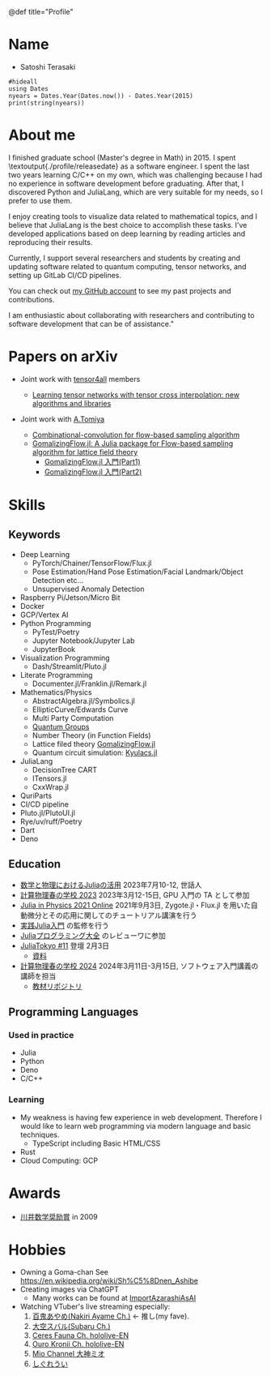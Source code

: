 @def title="Profile"

# Name

- Satoshi Terasaki

```julia:./profile/releasedate
#hideall
using Dates
nyears = Dates.Year(Dates.now()) - Dates.Year(2015)
print(string(nyears))
```

# About me

I finished graduate school (Master's degree in Math) in 2015. I spent \textoutput{./profile/releasedate} as a software engineer. I spent the last two years learning C/C++ on my own, which was challenging because I had no experience in software development before graduating. After that, I discovered Python and JuliaLang, which are very suitable for my needs, so I prefer to use them. 

I enjoy creating tools to visualize data related to mathematical topics, and I believe that JuliaLang is the best choice to accomplish these tasks. I've developed applications based on deep learning by reading articles and reproducing their results.

Currently, I support several researchers and students by creating and updating software related to quantum computing, tensor networks, and setting up GitLab CI/CD pipelines.

You can check out [my GitHub account](https://github.com/terasakisatoshi) to see my past projects and contributions.

I am enthusiastic about collaborating with researchers and contributing to software development that can be of assistance."

# Papers on arXiv

- Joint work with [tensor4all](https://tensor4all.org/) members
  - [Learning tensor networks with tensor cross interpolation: new algorithms and libraries](https://arxiv.org/abs/2407.02454)

- Joint work with [A.Tomiya](https://www2.yukawa.kyoto-u.ac.jp/~akio.tomiya/index_en.html)
  - [Combinational-convolution for flow-based sampling algorithm](https://ml4physicalsciences.github.io/2022/files/NeurIPS_ML4PS_2022_31.pdf)
  - [GomalizingFlow.jl: A Julia package for Flow-based sampling algorithm for lattice field theory](https://arxiv.org/abs/2208.08903)
    - [GomalizingFlow.jl 入門(Part1)](https://zenn.dev/terasakisatoshi/articles/introduction-to-gomalizingflow-part1)
    - [GomalizingFlow.jl 入門(Part2)](https://zenn.dev/terasakisatoshi/articles/introduction-to-gomalizingflow-part2)

# Skills

## Keywords

- Deep Learning
  - PyTorch/Chainer/TensorFlow/Flux.jl
  - Pose Estimation/Hand Pose Estimation/Facial Landmark/Object Detection etc...
  - Unsupervised Anomaly Detection
- Raspberry Pi/Jetson/Micro Bit
- Docker
- GCP/Vertex AI
- Python Programming
  - PyTest/Poetry
  - Jupyter Notebook/Jupyter Lab
  - JupyterBook
- Visualization Programming
  - Dash/Streamlit/Pluto.jl
- Literate Programming
  - Documenter.jl/Franklin.jl/Remark.jl
- Mathematics/Physics
  - AbstractAlgebra.jl/Symbolics.jl
  - EllipticCurve/Edwards Curve
  - Multi Party Computation
  - [Quantum Groups](https://tohoku.repo.nii.ac.jp/?action=pages_view_main&active_action=repository_view_main_item_detail&item_id=136403&item_no=1&page_id=33&block_id=46)
  - Number Theory (in Function Fields)
  - Lattice filed theory [GomalizingFlow.jl](https://github.com/AtelierArith/GomalizingFlow.jl)
  - Quantum circuit simulation: [Kyulacs.jl](https://github.com/AtelierArith/Kyulacs.jl)
- JuliaLang
  - DecisionTree CART
  - ITensors.jl
  - CxxWrap.jl
- QuriParts
- CI/CD pipeline
- Pluto.jl/PlutoUI.jl
- Rye/uv/ruff/Poetry
- Dart
- Deno

## Education

- [数学と物理におけるJuliaの活用](https://akio-tomiya.github.io/julia_imi_workshop2023/) 2023年7月10-12, 世話人
- [計算物理春の学校 2023](https://hohno0223.github.io/comp_phys_spring_school2023/) 2023年3月12-15日, GPU 入門の TA として参加
- [Julia in Physics 2021 Online](https://akio-tomiya.github.io/julia_in_physics/) 2021年9月3日, Zygote.jl・Flux.jl を用いた自動微分とその応用に関してのチュートリアル講演を行う
- [実践Julia入門](https://gihyo.jp/book/2023/978-4-297-13350-4) の監修を行う
- [Juliaプログラミング大全](https://www.kspub.co.jp/book/detail/5318195.html) のレビューワに参加
- [JuliaTokyo #11](https://juliatokyo.connpass.com/event/306300/) 登壇 2月3日
  - [資料](https://atelierarith.github.io/JuliaTokyoFeb2024/)
- [計算物理春の学校 2024](https://compphysspringschool2024.github.io/homepage2024/) 2024年3月11日-3月15日, ソフトウェア入門講義の講師を担当
  - [教材リポジトリ](https://github.com/AtelierArith/intro2software_with_julia)

## Programming Languages

### Used in practice

- Julia
- Python
- Deno
- C/C++

### Learning

- My weakness is having few experience in web development. Therefore I would like to learn web programming via modern language and basic techniques.
  - TypeScript including Basic HTML/CSS
- Rust
- Cloud Computing: GCP

# Awards

- [川井数学奨励賞](http://kawai-zaidan.or.jp/prizes/Kawai-BSc-E.pdf) in 2009

# Hobbies

- Owning a Goma-chan See https://en.wikipedia.org/wiki/Sh%C5%8Dnen_Ashibe
- Creating images via ChatGPT
  - Many works can be found at [ImportAzarashiAsAI](https://twitter.com/search?q=%23ImportAzarashiAsAI&src=hashtag_click&f=live)
- Watching VTuber's live streaming especially:
  1. [百鬼あやめ(Nakiri Ayame Ch.)](https://www.youtube.com/channel/UC7fk0CB07ly8oSl0aqKkqFg) $\leftarrow$ 推し(my fave).
  1. [大空スバル(Subaru Ch.)](https://www.youtube.com/channel/UCvzGlP9oQwU--Y0r9id_jnA)
  1. [Ceres Fauna Ch. hololive-EN](https://www.youtube.com/channel/UCO_aKKYxn4tvrqPjcTzZ6EQ)
  1. [Ouro Kronii Ch. hololive-EN](https://www.youtube.com/channel/UCmbs8T6MWqUHP1tIQvSgKrg)
  1. [Mio Channel 大神ミオ](https://www.youtube.com/channel/UCp-5t9SrOQwXMU7iIjQfARg)
  1. [しぐれうい](https://www.youtube.com/channel/UCt30jJgChL8qeT9VPadidSw)
